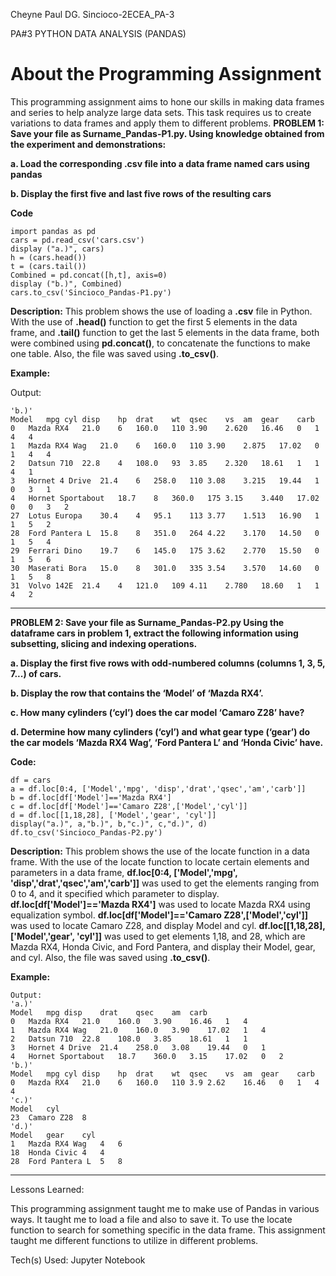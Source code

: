 Cheyne Paul DG. Sincioco-2ECEA_PA-3

PA#3 PYTHON DATA ANALYSIS (PANDAS)

# About the Programming Assignment
This programming assignment aims to hone our skills in making data frames and series to help analyze large data sets. This task requires us to create variations to data frames and apply them to different problems.
__PROBLEM 1: Save your file as Surname_Pandas-P1.py. Using knowledge obtained from the experiment and demonstrations:__

__a. Load the corresponding .csv file into a data frame named cars using pandas__

__b. Display the first five and last five rows of the resulting cars__

__Code__
```
import pandas as pd 
cars = pd.read_csv('cars.csv')
display ("a.)", cars)
h = (cars.head())
t = (cars.tail())
Combined = pd.concat([h,t], axis=0)
display ("b.)", Combined)
cars.to_csv('Sincioco_Pandas-P1.py')
```
__Description:__ This problem shows the use of loading a __.csv__ file in Python. With the use of __.head()__  function to get the first 5 elements in the data frame, and __.tail()__ function to get the last 5 elements in the data frame, both were combined using __pd.concat()__, to concatenate the functions to make one table. Also, the file was saved using __.to_csv()__.

__Example:__

Output:
```
'b.)'
Model	mpg	cyl	disp	hp	drat	wt	qsec	vs	am	gear	carb
0	Mazda RX4	21.0	6	160.0	110	3.90	2.620	16.46	0	1	4	4
1	Mazda RX4 Wag	21.0	6	160.0	110	3.90	2.875	17.02	0	1	4	4
2	Datsun 710	22.8	4	108.0	93	3.85	2.320	18.61	1	1	4	1
3	Hornet 4 Drive	21.4	6	258.0	110	3.08	3.215	19.44	1	0	3	1
4	Hornet Sportabout	18.7	8	360.0	175	3.15	3.440	17.02	0	0	3	2
27	Lotus Europa	30.4	4	95.1	113	3.77	1.513	16.90	1	1	5	2
28	Ford Pantera L	15.8	8	351.0	264	4.22	3.170	14.50	0	1	5	4
29	Ferrari Dino	19.7	6	145.0	175	3.62	2.770	15.50	0	1	5	6
30	Maserati Bora	15.0	8	301.0	335	3.54	3.570	14.60	0	1	5	8
31	Volvo 142E	21.4	4	121.0	109	4.11	2.780	18.60	1	1	4	2
```
------------------------------------------------------------------------------------------------------------------------------------------------------
__PROBLEM 2: Save your file as Surname_Pandas-P2.py Using the dataframe cars in problem 1, extract the following information using subsetting, slicing and indexing operations.__

__a. Display the first five rows with odd-numbered columns (columns 1, 3, 5, 7...) of cars.__

__b. Display the row that contains the ‘Model’ of ‘Mazda RX4’.__

__c. How many cylinders (‘cyl’) does the car model ‘Camaro Z28’ have?__

__d. Determine how many cylinders (‘cyl’) and what gear type (‘gear’) do the car models ‘Mazda RX4 Wag’, ‘Ford Pantera L’ and ‘Honda Civic’ have.__

__Code:__
```
df = cars
a = df.loc[0:4, ['Model','mpg', 'disp','drat','qsec','am','carb']]
b = df.loc[df['Model']=='Mazda RX4']
c = df.loc[df['Model']=='Camaro Z28',['Model','cyl']]
d = df.loc[[1,18,28], ['Model','gear', 'cyl']]
display("a.)", a,"b.)", b,"c.)", c,"d.)", d)
df.to_csv('Sincioco_Pandas-P2.py')
```

__Description:__ This problem shows the use of the locate function in a data frame. With the use of the locate function to locate certain elements and parameters in a data frame, __df.loc[0:4, ['Model','mpg', 'disp','drat','qsec','am','carb']]__ was used to get the elements ranging from 0 to 4, and it specified which parameter to display. __df.loc[df['Model']=='Mazda RX4']__ was used to locate Mazda RX4 using equalization symbol. __df.loc[df['Model']=='Camaro Z28',['Model','cyl']]__ was used to locate Camaro Z28, and display Model and cyl. __df.loc[[1,18,28], ['Model','gear', 'cyl']]__ was used to get elements 1,18, and 28, which are Mazda RX4, Honda Civic, and Ford Pantera, and display their Model, gear, and cyl. Also, the file was saved using __.to_csv()__.

__Example:__
```
Output:
'a.)'
Model	mpg	disp	drat	qsec	am	carb
0	Mazda RX4	21.0	160.0	3.90	16.46	1	4
1	Mazda RX4 Wag	21.0	160.0	3.90	17.02	1	4
2	Datsun 710	22.8	108.0	3.85	18.61	1	1
3	Hornet 4 Drive	21.4	258.0	3.08	19.44	0	1
4	Hornet Sportabout	18.7	360.0	3.15	17.02	0	2
'b.)'
Model	mpg	cyl	disp	hp	drat	wt	qsec	vs	am	gear	carb
0	Mazda RX4	21.0	6	160.0	110	3.9	2.62	16.46	0	1	4	4
'c.)'
Model	cyl
23	Camaro Z28	8
'd.)'
Model	gear	cyl
1	Mazda RX4 Wag	4	6
18	Honda Civic	4	4
28	Ford Pantera L	5	8
```
------------------------------------------------------------------------------------------------------------------------------------------------------
Lessons Learned:

This programming assignment taught me to make use of Pandas in various ways. It taught me to load a file and also to save it. To use the locate function to search for something specific in the data frame. This assignment taught me different functions to utilize in different problems.

Tech(s) Used: Jupyter Notebook
